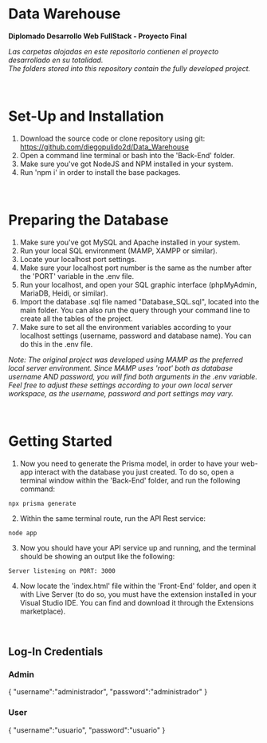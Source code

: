 # Data Warehouse
**Diplomado Desarrollo Web FullStack - Proyecto Final**

*Las carpetas alojadas en este repositorio contienen el proyecto desarrollado en su totalidad.*<br />
*The folders stored into this repository contain the fully developed project.*

<br />

# Set-Up and Installation

1. Download the source code or clone repository using git: https://github.com/diegopulido2d/Data_Warehouse
2. Open a command line terminal or bash into the 'Back-End' folder.
3. Make sure you've got NodeJS and NPM installed in your system.
4. Run 'npm i' in order to install the base packages.

<br />

# Preparing the Database 
1. Make sure you've got MySQL and Apache installed in your system.
2. Run your local SQL environment (MAMP, XAMPP or similar).
3. Locate your localhost port settings.
4. Make sure your localhost port number is the same as the number after the 'PORT' variable in the .env file.
5. Run your localhost, and open your SQL graphic interface (phpMyAdmin, MariaDB, Heidi, or similar).
6. Import the database .sql file named "Database_SQL.sql", located into the main folder. You can also run the query through your command line to create all the tables of the project.
7. Make sure to set all the environment variables according to your localhost settings (username, password and database name). You can do this in the .env file.

*Note: The original project was developed using MAMP as the preferred local server environment. Since MAMP uses 'root' both as database username AND password, you will find both arguments in the .env variable. Feel free to adjust these settings according to your own local server workspace, as the username, password and port settings may vary.*

<br />

# Getting Started 

1. Now you need to generate the Prisma model, in order to have your web-app interact with the database you just created. To do so, open a terminal window within the 'Back-End' folder, and run the following command:
```
npx prisma generate
```
2. Within the same terminal route, run the API Rest service:
```
node app
```
3. Now you should have your API service up and running, and the terminal should be showing an output like the following:
```
Server listening on PORT: 3000
```
4. Now locate the 'index.html' file within the 'Front-End' folder, and open it with Live Server (to do so, you must have the extension installed in your Visual Studio IDE. You can find and download it through the Extensions marketplace).


<br />


## Log-In Credentials
### Admin
{
    "username":"administrador",
    "password":"administrador"
}

### User
{
    "username":"usuario",
    "password":"usuario"
}

